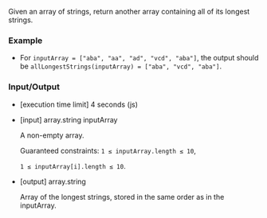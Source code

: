 Given an array of strings, return another array containing all of its longest strings.

### Example

- For `inputArray = ["aba", "aa", "ad", "vcd", "aba"]`, the output should be
`allLongestStrings(inputArray) = ["aba", "vcd", "aba"]`.

### Input/Output

- [execution time limit] 4 seconds (js)

- [input] array.string inputArray

  A non-empty array.

  Guaranteed constraints:
  `1 ≤ inputArray.length ≤ 10`,

  `1 ≤ inputArray[i].length ≤ 10`.

- [output] array.string

  Array of the longest strings, stored in the same order as in the inputArray.
